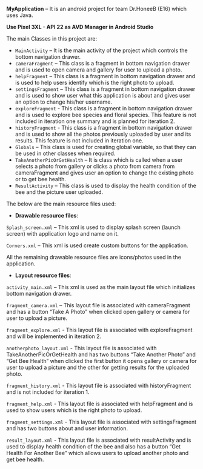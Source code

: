 **MyApplication** – It is an android project for team Dr.HoneeB (E16) which uses Java.

**Use Pixel 3XL - API 22 as AVD Manager in Android Studio**

The main Classes in this project are:
- `MainActivity` – It is the main activity of the project which controls the bottom navigation drawer.
- `cameraFragment` – This class is a fragment in bottom navigation drawer and is used to open camera and gallery for user to upload a photo.
- `helpFragment` – This class is a fragment in bottom navigation drawer and is used to help users identify which is the right photo to upload.
- `settingsFragment` – This class is a fragment in bottom navigation drawer and is used to show user what this application is about and gives user an option to change his/her username.
- `exploreFragment` - This class is a fragment in bottom navigation drawer and is used to explore bee species and floral species. This feature is not included in iteration one summary and is planned for iteration 2.
- `historyFragment` - This class is a fragment in bottom navigation drawer and is used to show all the photos previously uploaded by user and its results. This feature is not included in iteration one.
- `Globals` – This class is used for creating global variable, so that they can be used in other classes when required.
- `TakeAnotherPicOrGetHealth` – It is class which is called when a user selects a photo from gallery or clicks a photo from camera from cameraFragment and gives user an option to change the existing photo or to get bee health.
- `ResultActivity` – This class is used to display the health condition of the bee and the picture user uploaded.

The below are the main resource files used:

- **Drawable resource files**:

`Splash_screen.xml` – This xml is used to display splash screen (launch screen) with application logo and name on it.

`Corners.xml` – This xml is used create custom buttons for the application.

All the remaining drawable resource files are icons/photos used in the application.

- **Layout resource files**:

`activity_main.xml` – This xml is used as the main layout file which initializes bottom navigation drawer.

`fragment_camera.xml` – This layout file is associated with cameraFragment and has a button “Take A Photo” when clicked open gallery or camera for user to upload a picture.

`fragment_explore.xml` - This layout file is associated with exploreFragment and will be implemented in iteration 2.

`anotherphoto_layout.xml` - This layout file is associated with TakeAnotherPicOrGetHealth and has two buttons “Take Another Photo” and “Get Bee Health” when clicked the first button it opens gallery or camera for user to upload a picture and the other for getting results for the uploaded photo.

`fragment_history.xml` - This layout file is associated with historyFragment and is not included for iteration 1.

`fragment_help.xml` - This layout file is associated with helpFragment and is used to show users which is the right photo to upload.

`fragment_settings.xml` - This layout file is associated with settingsFragment and has two buttons about and user information.

`result_layout.xml` - This layout file is associated with resultActivity and is used to display health condition of the bee and also has a button “Get Health For Another Bee” which allows users to upload another photo and get bee health.
